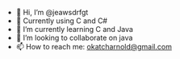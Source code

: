 - 👋 Hi, I’m @jeawsdrfgt
- 👀 Currently using C and C#
- 🌱 I’m currently learning C and Java
- 💞️ I’m looking to collaborate on java
- 📫 How to reach me: okatcharnold@gmail.com

<!---
jeawsdrfgt/jeawsdrfgt is a ✨ special ✨ repository because its `README.md` (this file) appears on your GitHub profile.
You can click the Preview link to take a look at your changes.
--->
